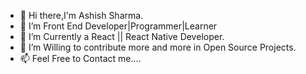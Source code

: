 - 👋 Hi there,I'm Ashish Sharma.
- 👀 I’m Front End Developer|Programmer|Learner
- 🌱 I’m Currently a React || React Native Developer.
- 💞️ I’m Willing to contribute more and more in Open Source Projects.
- 📫 Feel Free to Contact me....

<!---
ashishsharma-prog/ashishsharma-prog is a ✨ special ✨ repository because its `README.md` (this file) appears on your GitHub profile.
You can click the Preview link to take a look at your changes.
--->
